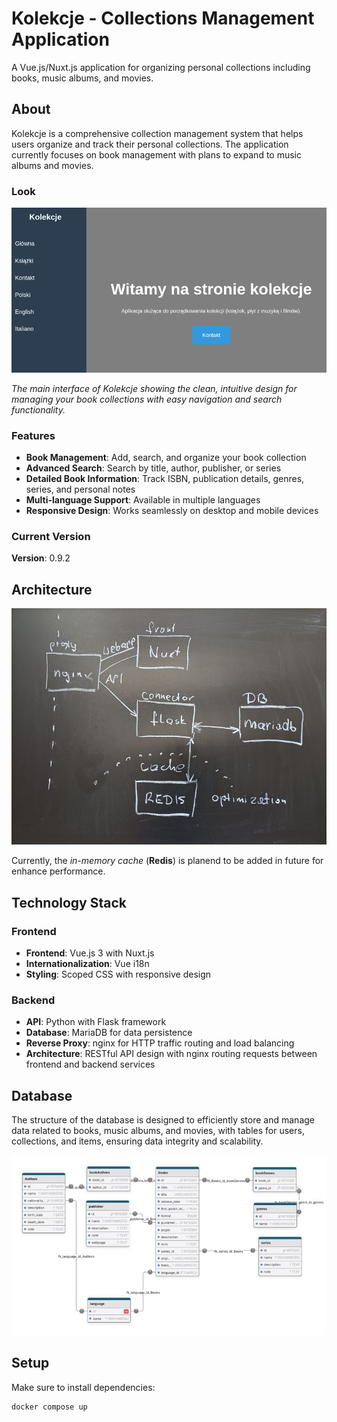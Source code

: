 # Kolekcje - Collections Management Application

A Vue.js/Nuxt.js application for organizing personal collections including books, music albums, and movies.

## About

Kolekcje is a comprehensive collection management system that helps users organize and track their personal collections. The application currently focuses on book management with plans to expand to music albums and movies.

### Look

![Kolekcje Application Screenshot](docs/kolekcje.png)

*The main interface of Kolekcje showing the clean, intuitive design for managing your book collections with easy navigation and search functionality.*

### Features

- **Book Management**: Add, search, and organize your book collection
- **Advanced Search**: Search by title, author, publisher, or series
- **Detailed Book Information**: Track ISBN, publication details, genres, series, and personal notes
- **Multi-language Support**: Available in multiple languages
- **Responsive Design**: Works seamlessly on desktop and mobile devices

### Current Version

**Version**: 0.9.2

## Architecture

![Overall architecture](docs/architecture.jpeg)

Currently, the _in-memory cache_ (**Redis**) is planend to be added in future for enhance performance.

## Technology Stack

### Frontend

- **Frontend**: Vue.js 3 with Nuxt.js
- **Internationalization**: Vue i18n
- **Styling**: Scoped CSS with responsive design

### Backend

- **API**: Python with Flask framework
- **Database**: MariaDB for data persistence
- **Reverse Proxy**: nginx for HTTP traffic routing and load balancing
- **Architecture**: RESTful API design with nginx routing requests between frontend and backend services

## Database

The structure of the database is designed to efficiently store and manage data related to books, music albums, and movies, with tables for users, collections, and items, ensuring data integrity and scalability.

![Database structure](docs/database.jpeg)

## Setup

Make sure to install dependencies:

```bash
docker compose up
```
